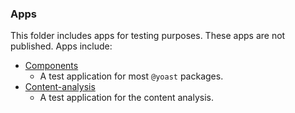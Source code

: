 ### Apps

This folder includes apps for testing purposes. These apps are not published. Apps include:

- [Components](apps/components)
  - A test application for most `@yoast` packages.
- [Content-analysis](apps/content-analysis)
  - A test application for the content analysis.
